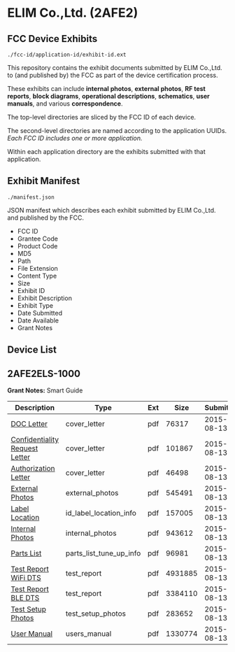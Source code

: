 # ELIM Co.,Ltd. (2AFE2)
## FCC Device Exhibits

```
./fcc-id/application-id/exhibit-id.ext
```

This repository contains the exhibit documents submitted by ELIM Co.,Ltd. to (and published by) the FCC as part of the device certification process.

These exhibits can include **internal photos**, **external photos**, **RF test reports**, **block diagrams**, **operational descriptions**, **schematics**, **user manuals**, and various **correspondence**.

The top-level directories are sliced by the FCC ID of each device.

The second-level directories are named according to the application UUIDs. *Each FCC ID includes one or more application.*

Within each application directory are the exhibits submitted with that application. 

## Exhibit Manifest

```
./manifest.json
```

JSON manifest which describes each exhibit submitted by ELIM Co.,Ltd. and published by the FCC.

- FCC ID
- Grantee Code
- Product Code
- MD5
- Path
- File Extension
- Content Type
- Size
- Exhibit ID
- Exhibit Description
- Exhibit Type
- Date Submitted
- Date Available
- Grant Notes

## Device List
## 2AFE2ELS-1000
**Grant Notes:** Smart Guide

| Description | Type | Ext | Size | Submitted | Available |
| ----------- | ---- | --- | ---- | --------- | --------- |
| [DOC Letter](2AFE2ELS-1000/24df45ab5da0601cd9a57a5a69dc70cf/2714002.pdf) | cover_letter | pdf | 76317 | 2015-08-13 | 2015-08-13 |
| [Confidentiality Request Letter](2AFE2ELS-1000/24df45ab5da0601cd9a57a5a69dc70cf/2714003.pdf) | cover_letter | pdf | 101867 | 2015-08-13 | 2015-08-13 |
| [Authorization Letter](2AFE2ELS-1000/24df45ab5da0601cd9a57a5a69dc70cf/2714004.pdf) | cover_letter | pdf | 46498 | 2015-08-13 | 2015-08-13 |
| [External Photos](2AFE2ELS-1000/24df45ab5da0601cd9a57a5a69dc70cf/2714001.pdf) | external_photos | pdf | 545491 | 2015-08-13 | 2015-08-13 |
| [Label Location](2AFE2ELS-1000/24df45ab5da0601cd9a57a5a69dc70cf/2713999.pdf) | id_label_location_info | pdf | 157005 | 2015-08-13 | 2015-08-13 |
| [Internal Photos](2AFE2ELS-1000/24df45ab5da0601cd9a57a5a69dc70cf/2714000.pdf) | internal_photos | pdf | 943612 | 2015-08-13 | 2015-08-13 |
| [Parts List](2AFE2ELS-1000/24df45ab5da0601cd9a57a5a69dc70cf/2713998.pdf) | parts_list_tune_up_info | pdf | 96981 | 2015-08-13 | 2015-08-13 |
| [Test Report WiFi DTS](2AFE2ELS-1000/24df45ab5da0601cd9a57a5a69dc70cf/2713996.pdf) | test_report | pdf | 4931885 | 2015-08-13 | 2015-08-13 |
| [Test Report BLE DTS](2AFE2ELS-1000/24df45ab5da0601cd9a57a5a69dc70cf/2713997.pdf) | test_report | pdf | 3384110 | 2015-08-13 | 2015-08-13 |
| [Test Setup Photos](2AFE2ELS-1000/24df45ab5da0601cd9a57a5a69dc70cf/2713995.pdf) | test_setup_photos | pdf | 283652 | 2015-08-13 | 2015-08-13 |
| [User Manual](2AFE2ELS-1000/24df45ab5da0601cd9a57a5a69dc70cf/2713994.pdf) | users_manual | pdf | 1330774 | 2015-08-13 | 2015-08-13 |
